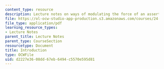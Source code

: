 ```yaml
---
content_type: resource
description: Lecture notes on ways of modulating the force of an assertion.
file: https://ol-ocw-studio-app-production.s3.amazonaws.com/courses/24-910-topics-in-linguistics-theory-spring-2003/d2227e3608dd67eb6494c5570e595d81_1_introduction.pdf
file_type: application/pdf
learning_resource_types:
- Lecture Notes
parent_title: Lecture Notes
parent_type: CourseSection
resourcetype: Document
title: Introduction
type: OCWFile
uid: d2227e36-08dd-67eb-6494-c5570e595d81
---
```

